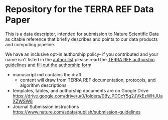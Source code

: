 # Repository for the TERRA REF Data Paper


This is a data descriptor, intended for submission to Nature Scientific Data as citable reference that briefly describes and points to our data products and computing pipeline.

We have an inclusive opt-in authorship policy- if you contributed and your name isn't listed in the [author list](https://docs.google.com/spreadsheets/d/1FnaeJZ1A6r1fa3UvhfczMLKh5CWaSMErBRw4vTKgPe8/edit?usp=sharing) please read the [TERRA REF authorship guidelines](https://terraref.gitbooks.io/terraref-documentation/content/manuscripts-and-authorship.html) and [fill out the authorship form](https://goo.gl/forms/xgzvF2LppMAZrrHx2)

* manuscript.md contains the draft
  * content will draw from TERRA REF documentation, protocols, and algorithm descriptions
* templates, tables, and authorship documents are on Google Drive https://drive.google.com/drive/u/0/folders/0By_PDCcY5g2JVkEzWHJUaXZWSW8
* Journal Submission instructions https://www.nature.com/sdata/publish/submission-guidelines
